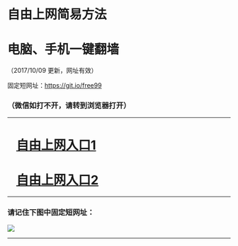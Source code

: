 ﻿# 自由上网简易方法

# 电脑、手机一键翻墙

（2017/10/09 更新，网址有效）

固定短网址：https://git.io/free99

### （微信如打不开，请转到浏览器打开）


***





# &nbsp;&nbsp; <a href="http://ft815224011.fwq-tz-1001.info/fwqtz01.html?t=100900118167 " target="_blank">自由上网入口1</a>
# &nbsp;&nbsp; <a href="http://ft1300525111.fwq-tz-1002.info/fwqtz02.html?t=100900132248 " target="_blank">自由上网入口2</a>
***

### 请记住下图中固定短网址：

<img src="https://s3-us-west-2.amazonaws.com/fwq-1001/yjfq-20170905okok.png" /> 


***


